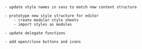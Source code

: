 	- update style names in sass to match new content structure

	- prototype new style structure for editor
		- create modular style sheets
		- import styles as modules

	- update delegate functions

	- add open/close buttons and icons